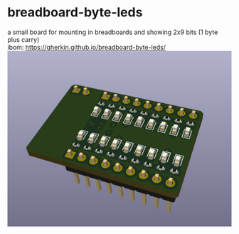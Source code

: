 # breadboard-byte-leds
a small board for mounting in breadboards and showing 2x9 bits (1 byte plus carry)  
ibom: https://gherkin.github.io/breadboard-byte-leds/  
![3d-front](./render.png)

